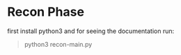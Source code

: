 # Recon Phase

first install python3 and for seeing the documentation run:

> python3 recon-main.py
